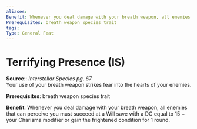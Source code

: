 ```yaml
---
aliases: 
Benefit: Whenever you deal damage with your breath weapon, all enemies that can perceive you must succeed at a Will save with a DC equal to 15 + your Charisma modifier or gain the frightened condition for 1 round.
Prerequisites: breath weapon species trait
tags: 
Type: General Feat
---
```


# Terrifying Presence (IS)

**Source**:: _Interstellar Species pg. 67_  
Your use of your breath weapon strikes fear into the hearts of your enemies.

**Prerequisites**: breath weapon species trait

**Benefit**: Whenever you deal damage with your breath weapon, all enemies that can perceive you must succeed at a Will save with a DC equal to 15 + your Charisma modifier or gain the frightened condition for 1 round.

